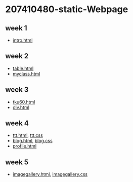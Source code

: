 # 207410480-static-Webpage

## week 1
* [intro.html](https://github.com/VLDE/207410480-static-Webpage/blob/master/w1/intro.html)

## week 2
* [table.html](https://github.com/VLDE/207410480-static-Webpage/blob/master/w2/table.html)
* [myclass.html](https://github.com/VLDE/207410480-static-Webpage/blob/master/w2%20HW/myclass.html)

## week 3
* [tku60.html](https://github.com/VLDE/207410480-static-Webpage/blob/master/w3/tku60.html)
* [div.html](https://github.com/VLDE/207410480-static-Webpage/blob/master/w2%20HW/myclass.html)

## week 4
* [ttt.html](https://github.com/VLDE/207410480-static-Webpage/blob/master/w4%20HW/profile.html), [ttt.css](https://github.com/VLDE/207410480-static-Webpage/blob/master/w4/ttt.css)
* [blog.html](https://github.com/VLDE/207410480-static-Webpage/blob/master/w4/ttt.css), [blog.css](https://github.com/VLDE/207410480-static-Webpage/blob/master/w4/blog.css)
* [profile.html](https://github.com/VLDE/207410480-static-Webpage/blob/master/w4%20HW/profile.html)

## week 5
* [imagegallery.html](https://github.com/VLDE/207410480-static-Webpage/blob/master/w4/blog.css), [imagegallery.css](https://github.com/VLDE/207410480-static-Webpage/blob/master/w5-imagegallery/css/imagegallery.css)
<!--stackedit_data:
eyJoaXN0b3J5IjpbLTEzMTkzNTE3NjUsNzg5NzY0NDFdfQ==
-->